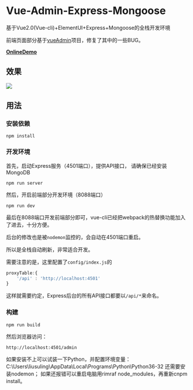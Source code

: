 # Vue-Admin-Express-Mongoose
基于Vue2.0(Vue-cli)+ElementUI+Express+Mongoose的全栈开发环境

前端页面部分基于[vueAdmin](https://github.com/taylorchen709/vueAdmin)项目，修复了其中的一些BUG。

**[OnlineDemo](http://admin.eamonn.cn/admin)**

## 效果
![](http://ww1.sinaimg.cn/large/71d81503ly1fczkd9h6ioj21kw0rudii)

## 用法
### 安装依赖
```
npm install
```
### 开发环境
首先，启动Express服务（4501端口），提供API接口，
请确保已经安装MongoDB
```
npm run server
```
然后，开启前端部分开发环境（8088端口）
```
npm run dev
```
最后在8088端口开发前端部分即可，vue-cli已经把webpack的热替换功能加入了进去，十分方便。

后台的修改也是被`nodemon`监控的，会自动在4501端口重启。

所以是全栈自动刷新，非常适合开发。

需要注意的是，这里配置了`config/index.js`的
```javascript
proxyTable:{
    '/api' : 'http://localhost:4501'
}
```
这样就需要约定，Express后台的所有API接口都要以`/api/*`来命名。
### 构建
```
npm run build
```
然后浏览器访问：
```
http://localhost:4501/admin
```
如果安装不上可以试装一下Python，并配置环境变量：C:\Users\liusuling\AppData\Local\Programs\Python\Python36-32
还需要安装nodemon；
如果还报错可以重启电脑用rimraf node_modules，再重新cnpm install。

